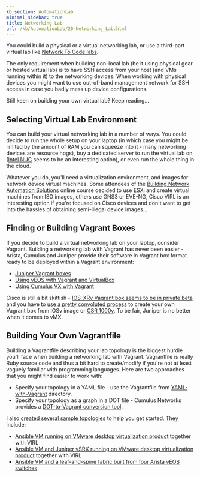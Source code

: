 ```yaml
---
kb_section: AutomationLab
minimal_sidebar: true
title: Networking Lab
url: /kb/AutomationLab/20-Networking_Lab.html
---
```

You could build a physical or a virtual networking lab, or use a third-part virtual lab like [Network To Code labs](https://labs.networktocode.com/).

The only requirement when building non-local lab (be it using physical gear or hosted virtual lab) is to have SSH access from your host (and VMs running within it) to the networking devices. When working with physical devices you might want to use out-of-band management network for SSH access in case you badly mess up device configurations.

Still keen on building your own virtual lab? Keep reading...

## Selecting Virtual Lab Environment

You can build your virtual networking lab in a number of ways. You could decide to run the whole setup on your laptop (in which case you might be limited by the amount of RAM you can squeeze into it - many networking devices are resource hogs), buy a dedicated server to run the virtual lab on ([Intel NUC](https://www.intel.com/content/www/us/en/products/boards-kits/nuc.html) seems to be an interesting option), or even run the whole thing in the cloud.

Whatever you do, you'll need a virtualization environment, and images for network device virtual machines. Some attendees of the [Building Network Automation Solutions](https://www.ipspace.net/Building_Network_Automation_Solutions) online course decided to use ESXi and create virtual machines from ISO images, others use GNS3 or EVE-NG, Cisco VIRL is an interesting option if you're focused on Cisco devices and don't want to get into the hassles of obtaining semi-illegal device images...

## Finding or Building Vagrant Boxes

If you decide to build a virtual networking lab on your laptop, consider Vagrant. Building a networking lab with Vagrant has never been easier - Arista, Cumulus and Juniper provide their software in Vagrant box format ready to be deployed within a Vagrant environment:

- [Juniper Vagrant boxes](https://app.vagrantup.com/juniper/)
- [Using vEOS with Vagrant and VirtualBox](https://eos.arista.com/using-veos-with-vagrant-and-virtualbox/)
- [Using Cumulus VX with Vagrant](https://docs.cumulusnetworks.com/display/VX/Using+Cumulus+VX+with+Vagrant)

Cisco is still a bit skittish - [IOS-XRv Vagrant box seems to be in private beta](https://xrdocs.io/application-hosting/tutorials/iosxr-vagrant-quickstart) and you have to [use a pretty convoluted process](http://binarynature.blogspot.si/2016/04/cisco-iosv-vagrant-box-for-vmware-fusion.html) to create your own Vagrant box from IOSv image or [CSR 1000v](https://codingpackets.com/blog/cisco-csr-vagrant-box-install/). To be fair, Juniper is no better when it comes to vMX.

## Building Your Own Vagrantfile

Building a Vagrantfile describing your lab topology is the biggest hurdle you'll face when building a networking lab with Vagrant. Vagrantfile is really Ruby source code and thus a bit hard to create/modify if you're not at least vaguely familiar with programming languages. Here are two approaches that you might find easier to work with:

- Specify your topology in a YAML file - use the Vagrantfile from [YAML-with-Vagrant](https://github.com/ipspace/NetOpsWorkshop/tree/master/topologies/YAML-with-Vagrant) directory.
- Specify your topology as a graph in a DOT file - Cumulus Networks provides a [DOT-to-Vagrant conversion tool](https://github.com/cumulusnetworks/topology_converter).

I also [created several sample topologies](https://github.com/ipspace/NetOpsWorkshop/tree/master/topologies) to help you get started. They include:

- [Ansible VM running on VMware desktop virtualization product](https://github.com/ipspace/NetOpsWorkshop/tree/master/topologies/VIRL) together with VIRL
- [Ansible VM and Juniper vSRX running on VMware desktop virtualization product](https://github.com/ipspace/NetOpsWorkshop/tree/master/topologies/vSRX%2BVIRL) together with VIRL
- [Ansible VM and a leaf-and-spine fabric built from four Arista vEOS switches](https://github.com/ipspace/NetOpsWorkshop/tree/master/topologies/EOS-Leaf-and-Spine)
